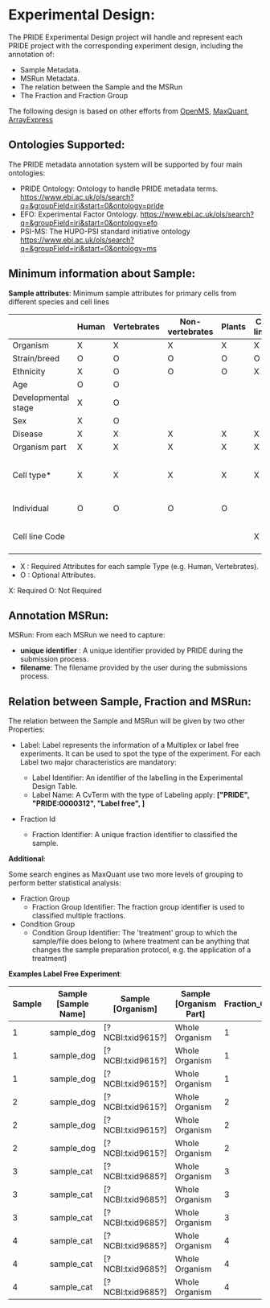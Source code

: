 Experimental Design:
====================

The PRIDE Experimental Design project will handle and represent each PRIDE project with the corresponding experiment design, including the annotation of:

- Sample Metadata.
- MSRun Metadata.
- The relation between the Sample and the MSRun
- The Fraction and Fraction Group

The following design is based on other efforts from [OpenMS](external-examples/openms-experimental/OpenMS.md), [MaxQuant](external-examples/maxquant/mqpar-jarnuczak-phospho.xml), [ArrayExpress](external-examples/arrayexpress/ArrayExpress.md)

Ontologies Supported:
---------------------

The PRIDE metadata annotation system will be supported by four main ontologies:

- PRIDE Ontology: Ontology to handle PRIDE metadata terms. https://www.ebi.ac.uk/ols/search?q=&groupField=iri&start=0&ontology=pride
- EFO: Experimental Factor Ontology. https://www.ebi.ac.uk/ols/search?q=&groupField=iri&start=0&ontology=efo
- PSI-MS: The HUPO-PSI standard initiative ontology https://www.ebi.ac.uk/ols/search?q=&groupField=iri&start=0&ontology=ms



Minimum information about Sample:
---------------------------------

**Sample attributes**: Minimum sample attributes for primary cells from different species and cell lines


|                      |Human                | Vertebrates               | Non-vertebrates | Plants  | Cell lines | Comment |
|----------------------|------------------|---------------------------|-----------------|---------|------------|---------|
|Organism              |X                 |	  X                       |	 X	            |   X     |     X      |         |
|Strain/breed          |O	              |   O	                   	  |  O              |   O     |     O      |         |
|Ethnicity             |X                 |	  O                       |	 O	            |   O     |     X      |         |
|Age	               |O 	              |   O                       |                 |         |            |         |
|Developmental stage   |X		          |	  O	                      |                 |         |            |         |
|Sex	               |X                 |   O                       |                 |         |            |         |
|Disease	           |X                 |   X		                  |  X              |  X      |     X      |         |
|Organism part	       |X                 |   X                       |  X              |  X      |     X      |         |
|Cell type*	           |X                 |   X                       |  X              |  X      |     X      | * if known, see comment below |
|Individual	           |O                 |	  O		                  |  O              |  O      |            |donor or animal ID |
|Cell line	Code           |                  |                           |                 |         |     X      |name of commercial cell line |

- X : Required Attributes for each sample Type (e.g. Human, Vertebrates).
- O : Optional Attributes.


X: Required
O: Not Required

Annotation MSRun:
-----------------

MSRun: From each MSRun we need to capture:
   - **unique identifier** : A unique identifier provided by PRIDE during the submission process.
   - **filename**: The filename provided by the user during the submissions process.

Relation between Sample, Fraction and MSRun:
--------------------------------------------

The relation between the Sample and MSRun will be given by two other Properties:

- Label: Label represents the information of a Multiplex or label free experiments. It can be used to spot the type of the experiment. For each Label two major characteristics are mandatory:
    - Label Identifier: An identifier of the labelling in the Experimental Design Table.
    - Label Name: A CvTerm with the type of Labeling apply:  **\["PRIDE", "PRIDE:0000312", "Label free", ]**

- Fraction Id
    - Fraction Identifier: A unique fraction identifier to classified the sample.

**Additional**:

Some search engines as MaxQuant use two more levels of grouping to perform better statistical analysis:

- Fraction Group
    - Fraction Group Identifier: The fraction group identifier is used to classified multiple fractions.
- Condition Group
    - Condition Group Identifier: The 'treatment' group to which the sample/file does belong to (where treatment can be anything that changes the sample preparation protocol, e.g. the application of a treatment)

**Examples Label Free Experiment**:

Sample |Sample \[Sample Name] | Sample \[Organism] | Sample \[Organism Part] | Fraction_Group | Fraction    | Condition    | Spectra_Filepath                            | Label                        | Technical replicate                 | Note:                |
|------|----------------------|--------------------|-------------------------|----------------|-------------|-------------|---------------------------------------------|------------------------------|-------------------------------------|----------------------|
| 1    | sample_dog           | [?NCBI:txid9615?]                | Whole Organism          |1               |1           |1           | SPECTRAFILE_DOG_F1_TR1.mzML                 | 1                            | 1                                   |                      |
| 1    | sample_dog           | [?NCBI:txid9615?]                | Whole Organism          |1               |2           |1           | SPECTRAFILE_DOG_F2_TR1.mzML                 | 1                            | 1                                   |                      |
| 1    | sample_dog           | [?NCBI:txid9615?]                | Whole Organism          |1               |3           |1           | SPECTRAFILE_DOG_F3_TR1.mzML                 | 1                            | 1                                   |                      |
| 2    | sample_dog           | [?NCBI:txid9615?]                | Whole Organism          |2               |1           |2           | SPECTRAFILE_DOG_F1_TR2.mzML                 | 1                            | 1                                   |                      |
| 2    | sample_dog           | [?NCBI:txid9615?]                | Whole Organism          |2               |2           |2           | SPECTRAFILE_DOG_F2_TR2.mzML                 | 1                            | 1                                   |                      |
| 2    | sample_dog           | [?NCBI:txid9615?]                | Whole Organism          |2               |3           |2           | SPECTRAFILE_DOG_F3_TR2.mzML                 | 1                            | 1                                   |                      |
| 3    | sample_cat           | [?NCBI:txid9685?]                | Whole Organism          |3               |1           |1           | SPECTRAFILE_CAT_F1_TR1.mzML                 | 1                            | 1                                   |                      |
| 3    | sample_cat           | [?NCBI:txid9685?]                | Whole Organism          |3               |2           |1           | SPECTRAFILE_CAT_F2_TR1.mzML                 | 1                            | 1                                   |                      |
| 3    | sample_cat           | [?NCBI:txid9685?]                | Whole Organism          |3               |3           |1           | SPECTRAFILE_CAT_F3_TR1.mzML                 | 1                            | 1                                   |                      |
| 4    | sample_cat           | [?NCBI:txid9685?]                | Whole Organism          |4               |1           |2           | SPECTRAFILE_CAT_F1_TR2.mzML                 | 1                            | 1                                   |                      |
| 4    | sample_cat           | [?NCBI:txid9685?]                | Whole Organism          |4               |2           |2           | SPECTRAFILE_CAT_F2_TR2.mzML                 | 1                            | 1                                   |                      |
| 4    | sample_cat           | [?NCBI:txid9685?]                | Whole Organism          |4               |3           |2           | SPECTRAFILE_CAT_F3_TR2.mzML                 | 1                            | 1                                   |                      |
